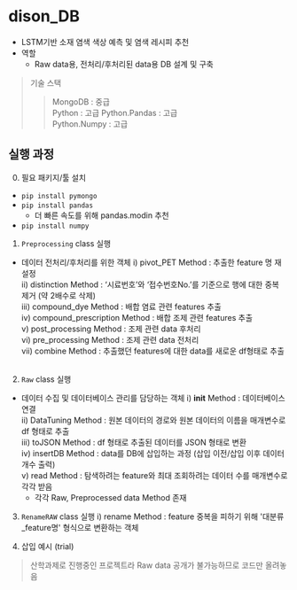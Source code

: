 # dison_DB
- LSTM기반 소재 염색 색상 예측 및 염색 레시피 추천
- 역할
  - Raw data용, 전처리/후처리된 data용 DB 설계 및 구축
 
> 기술 스택
> > MongoDB : 중급 <br>
> > Python  : 고급
> > Python.Pandas  : 고급 <br>
> > Python.Numpy   : 고급

## 실행 과정
0. 필요 패키지/툴 설치
- `pip install pymongo`
- `pip install pandas`
  - 더 빠른 속도를 위해 pandas.modin 추천
- `pip install numpy`

1. `Preprocessing` class 실행
- 데이터 전처리/후처리를 위한 객체
  i)    pivot_PET Method : 추출한 feature 명 재설정<br>
  ii)   distinction Method : ‘시료번호’와 ‘접수번호No.’를 기준으로 행에 대한 중복 제거 (약 2배수로 삭제)<br>
  iii)  compound_dye Method : 배합 염료 관련 features 추출<br>
  iv)   compound_prescription Method : 배합 조제 관련 features 추출<br>
  v)    post_processing Method : 조제 관련 data 후처리<br>
  vi)   pre_processing Method : 조제 관련 data 전처리<br>
  vii)  combine Method : 추출했던 features에 대한 data를 새로운 df형태로 추출<br><br>
  
2. `Raw` class 실행
- 데이터 수집 및 데이터베이스 관리를 담당하는 객체
  i)    __init__ Method : 데이터베이스 연결<br>
  ii)   DataTuning Method : 원본 데이터의 경로와 원본 데이터의 이름을 매개변수로 df 형태로 추출<br>
  iii)  toJSON Method : df 형태로 추출된 데이터를 JSON 형태로 변환<br>
  iv)   insertDB Method : data를 DB에 삽입하는 과정 (삽입 이전/삽입 이후 데이터 개수 출력)<br>
  v)    read Method : 탐색하려는 feature와 최대 조회하려는 데이터 수를 매개변수로 각각 받음<br>
    - 각각 Raw, Preprocessed data Method 존재<br>
    
3. `RenameRAW` class 실행
  i)    rename Method : feature 중복을 피하기 위해 '대분류_feature명' 형식으로 변환하는 객체<br>
  
4. 삽입 예시 (trial)

> 산학과제로 진행중인 프로젝트라 Raw data 공개가 불가능하므로 코드만 올려놓음
